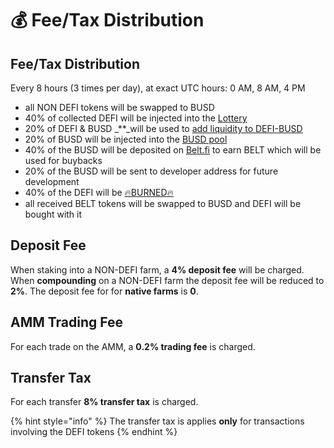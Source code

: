 # 💰 Fee/Tax Distribution

## Fee/Tax Distribution <a id="deposit-fee"></a>

Every 8 hours \(3 times per day\), at exact UTC hours: 0 AM, 8 AM, 4 PM

* all NON DEFI tokens will be swapped to BUSD
* 40% of collected DEFI will be injected into the [Lottery](lottery.md)
* 20% of DEFI & BUSD _\*\*_will be used to [add liquidity to DEFI-BUSD](automatic-liquidity.md)
* 20% of BUSD will be injected into the [BUSD pool](token-pools.md)
* 40% of the BUSD will be deposited on [Belt.fi](https://belt.fi/bsc) to earn BELT which will be used for buybacks
* 20% of the BUSD will be sent to developer address for future development
* 40% of the DEFI will be [🔥BURNED🔥](https://testnet.bscscan.com/token/0x8a5a76401ada8998603d982d8343752fec75972b?a=0x000000000000000000000000000000000000dEaD) 
* all received BELT tokens will be swapped to BUSD and DEFI will be bought with it

## Deposit Fee <a id="deposit-fee"></a>

When staking into a NON-DEFI farm, a **4% deposit fee** will be charged. When **compounding** on a NON-DEFI farm the deposit fee will be reduced to **2%**. The deposit fee for for **native farms** is **0**.

## AMM Trading Fee <a id="trading-fee"></a>

For each trade on the AMM, a **0.2% trading fee** is charged.

## Transfer Tax <a id="transfer-tax"></a>

For each transfer **8% transfer tax** is charged.

{% hint style="info" %}
The transfer tax is applies **only** for transactions involving the DEFI tokens
{% endhint %}

